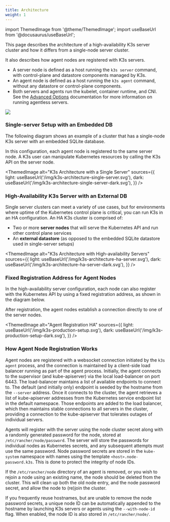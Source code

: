 ```yaml
---
title: Architecture
weight: 1
---
```


import ThemedImage from '@theme/ThemedImage';
import useBaseUrl from '@docusaurus/useBaseUrl';

This page describes the architecture of a high-availability K3s server cluster and how it differs from a single-node server cluster.

It also describes how agent nodes are registered with K3s servers.

* A server node is defined as a host running the `k3s server` command, with control-plane and datastore components managed by K3s.
* An agent node is defined as a host running the `k3s agent` command, without any datastore or control-plane components.
* Both servers and agents run the kubelet, container runtime, and CNI. See the [Advanced Options](../advanced/advanced.md#running-agentless-servers-experimental) documentation for more information on running agentless servers.

![](/img/how-it-works-k3s-revised.svg)

### Single-server Setup with an Embedded DB

The following diagram shows an example of a cluster that has a single-node K3s server with an embedded SQLite database.

In this configuration, each agent node is registered to the same server node. A K3s user can manipulate Kubernetes resources by calling the K3s API on the server node.

<ThemedImage
  alt="K3s Architecture with a Single Server"
  sources={{
    light: useBaseUrl('/img/k3s-architecture-single-server.svg'),
    dark: useBaseUrl('/img/k3s-architecture-single-server-dark.svg'),
  }}
/>


### High-Availability K3s Server with an External DB

Single server clusters can meet a variety of use cases, but for environments where uptime of the Kubernetes control plane is critical, you can run K3s in an HA configuration. An HA K3s cluster is comprised of:

* Two or more **server nodes** that will serve the Kubernetes API and run other control plane services
* An **external datastore** (as opposed to the embedded SQLite datastore used in single-server setups)

<ThemedImage
  alt="K3s Architecture with High-availability Servers"
  sources={{
    light: useBaseUrl('/img/k3s-architecture-ha-server.svg'),
    dark: useBaseUrl('/img/k3s-architecture-ha-server-dark.svg'),
  }}
/>

### Fixed Registration Address for Agent Nodes

In the high-availability server configuration, each node can also register with the Kubernetes API by using a fixed registration address, as shown in the diagram below.

After registration, the agent nodes establish a connection directly to one of the server nodes.

<ThemedImage
  alt="Agent Registration HA"
  sources={{
    light: useBaseUrl('/img/k3s-production-setup.svg'),
    dark: useBaseUrl('/img/k3s-production-setup-dark.svg'),
  }}
/>

### How Agent Node Registration Works

Agent nodes are registered with a websocket connection initiated by the `k3s agent` process, and the connection is maintained by a client-side load balancer running as part of the agent process. Initially, the agent connects to the supervisor (and kube-apiserver) via the local load-balancer on port 6443. The load-balancer maintains a list of available endpoints to connect to. The default (and initially only) endpoint is seeded by the hostname from the `--server` address. Once it connects to the cluster, the agent retrieves a list of kube-apiserver addresses from the Kubernetes service endpoint list in the default namespace. Those endpoints are added to the load balancer, which then maintains stable connections to all servers in the cluster, providing a connection to the kube-apiserver that tolerates outages of individual servers.

Agents will register with the server using the node cluster secret along with a randomly generated password for the node, stored at `/etc/rancher/node/password`. The server will store the passwords for individual nodes as Kubernetes secrets, and any subsequent attempts must use the same password. Node password secrets are stored in the `kube-system` namespace with names using the template `<host>.node-password.k3s`. This is done to protect the integrity of node IDs.

If the `/etc/rancher/node` directory of an agent is removed, or you wish to rejoin a node using an existing name, the node should be deleted from the cluster. This will clean up both the old node entry, and the node password secret, and allow the node to (re)join the cluster.

If you frequently reuse hostnames, but are unable to remove the node password secrets, a unique node ID can be automatically appended to the hostname by launching K3s servers or agents using the `--with-node-id` flag. When enabled, the node ID is also stored in `/etc/rancher/node/`.
